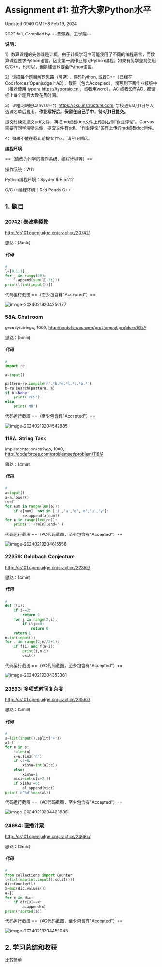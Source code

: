# Assignment #1: 拉齐大家Python水平

Updated 0940 GMT+8 Feb 19, 2024

2023 fall, Complied by ==黄源森，工学院==



**说明：**

1）数算课程的先修课是计概，由于计概学习中可能使用了不同的编程语言，而数算课程要求Python语言，因此第一周作业练习Python编程。如果有同学坚持使用C/C++，也可以，但是建议也要会Python语言。

2）请把每个题目解题思路（可选），源码Python, 或者C++（已经在Codeforces/Openjudge上AC），截图（包含Accepted），填写到下面作业模版中（推荐使用 typora https://typoraio.cn ，或者用word）。AC 或者没有AC，都请标上每个题目大致花费时间。

3）课程网站是Canvas平台, https://pku.instructure.com, 学校通知3月1日导入选课名单后启用。**作业写好后，保留在自己手中，待3月1日提交。**

提交时候先提交pdf文件，再把md或者doc文件上传到右侧“作业评论”。Canvas需要有同学清晰头像、提交文件有pdf、"作业评论"区有上传的md或者doc附件。

4）如果不能在截止前提交作业，请写明原因。



**编程环境**

==（请改为同学的操作系统、编程环境等）==

操作系统：W11

Python编程环境：Spyder IDE 5.2.2

C/C++编程环境：Red Panda C++



## 1. 题目

### 20742: 泰波拿契數

http://cs101.openjudge.cn/practice/20742/



思路：(3min)



##### 代码

```python
# 
l=[0,1,1]
for _ in range(30):
    l.append(sum(l[-3:]))
print(l[int(input())])
```



代码运行截图 ==（至少包含有"Accepted"）==

![image-20240219204250177](C:\Users\huawei\AppData\Roaming\Typora\typora-user-images\image-20240219204250177.png)



### 58A. Chat room

greedy/strings, 1000, http://codeforces.com/problemset/problem/58/A



思路：(5min)



##### 代码

```python
# 
import re

a=input()

pattern=re.compile(r'.*h.*e.*l.*l.*o.*')
b=re.search(pattern, a)
if b!=None:
    print('YES')
else:
    print('NO')
```



代码运行截图 ==（至少包含有"Accepted"）==

![image-20240219204542885](C:\Users\huawei\AppData\Roaming\Typora\typora-user-images\image-20240219204542885.png)



### 118A. String Task

implementation/strings, 1000, http://codeforces.com/problemset/problem/118/A



思路：(4min)



##### 代码

```python
# 
a=input()
a=a.lower()
re=[]
for num in range(len(a)):
    if a[num]  not in ['i','a','e','o','u','y']:
        re.append(a[num])
for n in range(len(re)):
    print('.'+re[n],end='')
```



代码运行截图 ==（AC代码截图，至少包含有"Accepted"）==

![image-20240219204615558](C:\Users\huawei\AppData\Roaming\Typora\typora-user-images\image-20240219204615558.png)



### 22359: Goldbach Conjecture

http://cs101.openjudge.cn/practice/22359/



思路：(4min)



##### 代码

```python
# 
def f(i):
    if i==2:
        return 1
    for j in range(2,i):
        if i%j==0:
            return 0
    return 1
n=int(input())
for i in range(2,n//2+1):
    if f(i) and f(n-i):
        print(i,n-i)
        exit()
```



代码运行截图 ==（AC代码截图，至少包含有"Accepted"）==

![image-20240219204353361](C:\Users\huawei\AppData\Roaming\Typora\typora-user-images\image-20240219204353361.png)



### 23563: 多项式时间复杂度

http://cs101.openjudge.cn/practice/23563/



思路：(5min)



##### 代码

```python
# 
s=list(input().split('+'))
al=[]
for u in s:
    t=len(u)
    c=u.find('n')
    if c!=0:
        xishu=int(u[:c])
    else:
        xishu=1
    mici=int(u[c+2:])
    if xishu!=0:
        al.append(mici)
print('n^%d'%max(al))
```



代码运行截图 ==（AC代码截图，至少包含有"Accepted"）==

![image-20240219204423885](C:\Users\huawei\AppData\Roaming\Typora\typora-user-images\image-20240219204423885.png)



### 24684: 直播计票

http://cs101.openjudge.cn/practice/24684/



思路：(3min)



##### 代码

```python
# 
from collections import Counter
l=list(map(int,input().split()))
dic=Counter(l)
x=max(dic.values())
a=[]
for u in dic:
    if dic[u]==x:
        a.append(u)
print(*sorted(a))
```



代码运行截图 ==（AC代码截图，至少包含有"Accepted"）==

![image-20240219204459043](C:\Users\huawei\AppData\Roaming\Typora\typora-user-images\image-20240219204459043.png)



## 2. 学习总结和收获

比较简单





